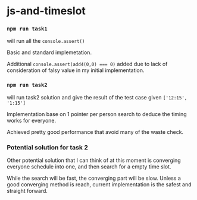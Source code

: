 # js-and-timeslot


### ```npm run task1```
will run all the ```console.assert()```

Basic and standard implemetation.

Additional ```console.assert(add4(0,0) === 0)``` added due to lack of consideration of falsy value in my initial implementation.

### ```npm run task2```
will run task2 solution and give the result of the test case given ```['12:15', '1:15']```

Implementation base on 1 pointer per person search to deduce the timing works for everyone.

Achieved pretty good performance that avoid many of the waste check.


### Potential solution for task 2
Other potential solution that I can think of at this moment is converging everyone schedule into one, and then search for a empty time slot.

While the search will be fast, the converging part will be slow.
Unless a good converging method is reach, current implementation is the safest and straight forward.